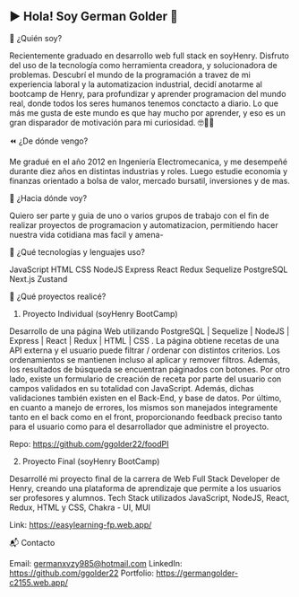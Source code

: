 ▶️ Hola! Soy German Golder 🙂
--------------------------------------
👋 ¿Quién soy?

Recientemente graduado en desarrollo web full stack en soyHenry. Disfruto del uso de la tecnología como herramienta creadora, y solucionadora de problemas. Descubrí el mundo de la programación a travez de mi experiencia laboral y la automatizacion industrial, decidí anotarme al bootcamp de Henry, para profundizar y aprender programacion del mundo real, donde todos los seres humanos tenemos conctacto a diario. 
Lo que más me gusta de este mundo es que hay mucho por aprender, y eso es un gran disparador de motivación para mi curiosidad. 🤓🧠🚀

⏪ ¿De dónde vengo?

Me gradué en el año 2012 en Ingeniería Electromecanica, y me desempeñé durante diez años en distintas industrias y roles. Luego estudie economia y finanzas orientado a bolsa de valor, mercado bursatil, inversiones y de mas.

🔭 ¿Hacia dónde voy?

Quiero ser parte y guia de uno o varios grupos de trabajo con el fin de realizar proyectos de programacion y automatizacion, permitiendo hacer nuestra vida cotidiana mas facil y amena- 

🧰 ¿Qué tecnologías y lenguajes uso?

JavaScript
HTML
CSS
NodeJS
Express
React
Redux
Sequelize
PostgreSQL
Next.js
Zustand

📂 ¿Qué proyectos realicé?

1. Proyecto Individual (soyHenry BootCamp)

Desarrollo de una página Web utilizando PostgreSQL | Sequelize | NodeJS | Express | React | Redux | HTML | CSS . La página obtiene recetas de una API externa y el usuario puede filtrar / ordenar con distintos criterios. 
Los ordenamientos se mantienen incluso al aplicar y remover filtros. Además, los resultados de búsqueda se encuentran páginados con botones. Por otro lado, existe un formulario de creación de receta por parte del usuario con campos validados en su totalidad con JavaScript. Además, dichas validaciones también existen en el Back-End, y base de datos. Por último, en cuanto a manejo de errores, los mismos son manejados integramente tanto en el back como en el front, proporcionando feedback preciso tanto para el usuario como para el desarrollador que administre el proyecto.

Repo: https://github.com/ggolder22/foodPI

2. Proyecto Final (soyHenry BootCamp)

Desarrollé mi proyecto final de la carrera de Web Full Stack Developer de Henry, creando una plataforma de aprendizaje que permite a los usuarios ser profesores y alumnos. Tech Stack utilizados JavaScript, NodeJS, React, Redux, HTML y CSS, Chakra - UI, MUI 


Link: https://easylearning-fp.web.app/

📬 Contacto

Email: germanxvzy985@hotmail.com
LinkedIn: https://github.com/ggolder22
Portfolio: https://germangolder-c2155.web.app/
